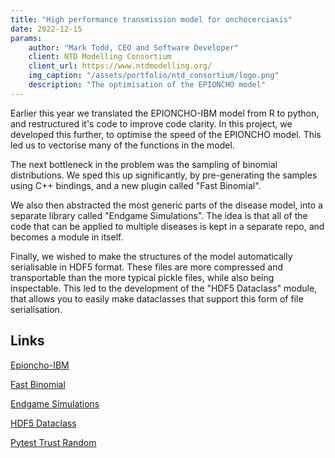 ```yaml
---
title: "High performance transmission model for onchocerciasis"
date: 2022-12-15
params:
    author: "Mark Todd, CEO and Software Developer"
    client: NTD Modelling Consortium
    client_url: https://www.ntdmodelling.org/
    img_caption: "/assets/portfolio/ntd_consortium/logo.png"
    description: "The optimisation of the EPIONCHO model"
---
```


Earlier this year we translated the EPIONCHO-IBM model from R to python, and restructured it's code to improve code clarity. In this project, we developed this further, to optimise the speed of the EPIONCHO model. This led us to vectorise many of the functions in the model.

The next bottleneck in the problem was the sampling of binomial distributions. We sped this up significantly, by pre-generating the samples using C++ bindings, and a new plugin called "Fast Binomial".

We also then abstracted the most generic parts of the disease model, into a separate library called "Endgame Simulations". The idea is that all of the code that can be applied to multiple diseases is kept in a separate repo, and becomes a module in itself.

Finally, we wished to make the structures of the model automatically serialisable in HDF5 format. These files are more compressed and transportable than the more typical pickle files, while also being inspectable. This led to the development of the "HDF5 Dataclass" module, that allows you to easily make dataclasses that support this form of file serialisation.

## Links

[Epioncho-IBM](https://github.com/dreamingspires/EPIONCHO-IBM)

[Fast Binomial](https://github.com/dreamingspires/fast-binomial)

[Endgame Simulations](https://github.com/dreamingspires/endgame-simulations)

[HDF5 Dataclass](https://github.com/dreamingspires/hdf5-dataclass)

[Pytest Trust Random](https://github.com/dreamingspires/pytest-trust-random)

